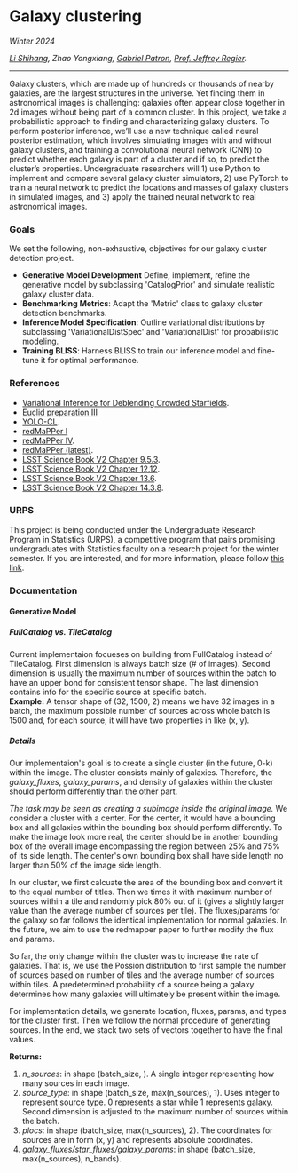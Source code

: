 # Galaxy clustering
*Winter 2024*

*[Li Shihang](https://www.linkedin.com/in/shihang-li-2b69251ba/), Zhao Yongxiang, [Gabriel Patron](https://lsa.umich.edu/stats/people/phd-students/gapatron.html), [Prof. Jeffrey Regier](https://regier.stat.lsa.umich.edu/).*

----------------------------------------------------------------------------------------------------------------------

Galaxy clusters, which are made up of hundreds or thousands of nearby galaxies, are the largest structures in the universe. Yet finding them in astronomical images is challenging: galaxies often appear close together in 2d images without being part of a common cluster. In this project, we take a probabilistic approach to finding and characterizing galaxy clusters. To perform posterior inference, we’ll use a new technique called neural posterior estimation, which involves simulating images with and without galaxy clusters, and training a convolutional neural network (CNN) to predict whether each galaxy is part of a cluster and if so, to predict the cluster’s properties. Undergraduate researchers will 1) use Python to implement and compare several galaxy cluster simulators, 2) use PyTorch to train a neural network to predict the locations and masses of galaxy clusters in simulated images, and 3) apply the trained neural network to real astronomical images.


### Goals
We set the following, non-exhaustive, objectives for our galaxy cluster detection project.
- **Generative Model Development** Define, implement, refine the generative model by subclassing 'CatalogPrior' and simulate realistic galaxy cluster data.
- **Benchmarking Metrics**: Adapt the 'Metric' class to  galaxy cluster detection benchmarks.
- **Inference Model Specification**: Outline variational distributions by subclassing 'VariationalDistSpec' and 'VariationalDist' for probabilistic modeling.
- **Training BLISS**: Harness BLISS to train our inference model and fine-tune it for optimal performance. 

### References
- [Variational Inference for Deblending Crowded Starfields](https://arxiv.org/pdf/2102.02409.pdf).
- [Euclid preparation III](https://arxiv.org/pdf/1906.04707.pdf)
- [YOLO-CL](https://arxiv.org/pdf/2301.09657.pdf).
- [redMaPPer I](https://arxiv.org/abs/1303.3562)
- [redMaPPer IV](https://arxiv.org/abs/1410.1193).
- [redMaPPer (latest)](https://arxiv.org/abs/1601.00621).
- [LSST Science Book V2 Chapter 9.5.3](https://www.lsst.org/sites/default/files/docs/sciencebook/SB_9.pdf).
- [LSST Science Book V2 Chapter 12.12](https://www.lsst.org/sites/default/files/docs/sciencebook/SB_12.pdf).
- [LSST Science Book V2 Chapter 13.6](https://www.lsst.org/sites/default/files/docs/sciencebook/SB_13.pdf).
- [LSST Science Book V2 Chapter 14.3.8](https://www.lsst.org/sites/default/files/docs/sciencebook/SB_14.pdf).


### URPS
This project is being conducted under the Undergraduate Research Program in Statistics (URPS), a competitive program that pairs promising undergraduates with Statistics faculty on a research project for the winter semester. If you are interested, and for more information, please follow [this link](https://lsa.umich.edu/stats/undergraduate-students/undergraduate-research-opportunities-.html).

### Documentation

#### Generative Model

##### FullCatalog vs. TileCatalog
Current implementaion focueses on building from FullCatalog instead of TileCatalog.
First dimension is always batch size (# of images). Second dimension is usually the maximum number of sources within the batch to have an upper bond for consistent tensor shape. The last dimension contains info for the specific source at specific batch.  
**Example:** A tensor shape of (32, 1500, 2) means we have 32 images in a batch, the maximum possible number of sources across whole batch is 1500 and, for each source, it will have two properties in like (x, y).  


##### Details
Our implementaion's goal is to create a single cluster (in the future, 0-k) within the image. The cluster consists mainly of galaxies. Therefore, the *galaxy_fluxes*, *galaxy_params*, and density of galaxies within the cluster should perform differently than the other part.

*The task may be seen as creating a subimage inside the original image.* We consider a cluster with a center. For the center, it would have a bounding box and all galaxies within the bounding box should perform differently. To make the image look more real, the center should be in another bounding box of the overall image encompassing the region between 25% and 75% of its side length. The center's own bounding box shall have side length no larger than 50% of the image side length. 

In our cluster, we first calcuate the area of the bounding box and convert it to the equal number of titles. Then we times it with maximum number of sources within a tile and randomly pick 80% out of it (gives a slightly larger value than the average number of sources per tile). The fluxes/params for the galaxy so far follows the identical implementation for normal galaxies. In the future, we aim to use the redmapper paper to further modify the flux and params. 

So far, the only change within the cluster was to increase the rate of galaxies. That is, we use the Possion distribution to first sample the number of sources based on number of tiles and the average number of sources within tiles. A predetermined probability of a source being a galaxy determines how many galaxies will ultimately be present within the image. 

For implementation details, we generate location, fluxes, params, and types for the cluster first. Then we follow the normal procedure of generating sources. In the end, we stack two sets of vectors together to have the final values. 

**Returns:**
1. *n_sources*: in shape (batch_size, ). A single integer representing how many sources in each image.
2. *source_type*: in shape (batch_size, max(n_sources), 1). Uses integer to represent source type. 0 represents a star while 1 represents galaxy. Second dimension is adjusted to the maximum number of sources within the batch.
3. *plocs*: in shape (batch_size, max(n_sources), 2). The coordinates for sources are in form (x, y) and represents absolute coordinates.
4. *galaxy_fluxes/star_fluxes/galaxy_params*:  in shape (batch_size, max(n_sources), n_bands).

